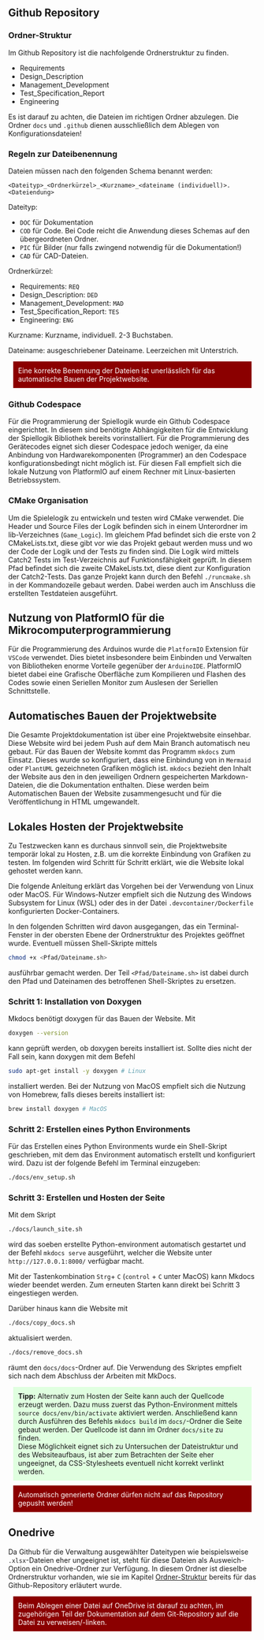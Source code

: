 ## Github Repository 

### Ordner-Struktur

Im Github Repository ist die nachfolgende Ordnerstruktur zu finden.

- Requirements 
- Design_Description
- Management_Development
- Test_Specification_Report
- Engineering

Es ist darauf zu achten, die Dateien im richtigen Ordner abzulegen. Die Ordner ```docs``` und ```.github``` dienen ausschließlich dem Ablegen von Konfigurationsdateien!

### Regeln zur Dateibenennung

Dateien müssen nach den folgenden Schema benannt werden:

```
<Dateityp>_<Ordnerkürzel>_<Kurzname>_<dateiname (individuell)>.<Dateiendung>
```

Dateityp:

  - ```DOC``` für Dokumentation
  - ```COD``` für Code. Bei Code reicht die Anwendung dieses Schemas auf den übergeordneten Ordner.
  - ```PIC``` für Bilder (nur falls zwingend notwendig für die Dokumentation!)
  - ```CAD``` für CAD-Dateien.

Ordnerkürzel:

  - Requirements: ```REQ```
  - Design_Description: ```DED```
  - Management_Development: ```MAD```
  - Test_Specification_Report: ```TES```
  - Engineering: ```ENG```

Kurzname: Kurzname, individuell. 2-3 Buchstaben.

Dateiname: ausgeschriebener Dateiname. Leerzeichen mit Unterstrich.

<div style="background: #8b0000; color: white; padding: 10px; margin: 10px;">
Eine korrekte Benennung der Dateien ist unerlässlich für das automatische Bauen der Projektwebsite.
</div>

### Github Codespace

Für die Programmierung der Spiellogik wurde ein Github Codespace eingerichtet. In diesem sind benötigte Abhängigkeiten für die Entwicklung der Spiellogik Bibliothek bereits vorinstalliert. Für die Programmierung des Gerätecodes eignet sich dieser Codespace jedoch weniger, da eine Anbindung von Hardwarekomponenten (Programmer) an den Codespace konfigurationsbedingt nicht möglich ist. Für diesen Fall empfielt sich die lokale Nutzung von PlatformIO auf einem Rechner mit Linux-basierten Betriebssystem.

### CMake Organisation

Um die Spielelogik zu entwickeln und testen wird CMake verwendet. Die Header und Source Files der Logik befinden sich in einem Unterordner im lib-Verzeichnes (```Game_Logic```). Im gleichem Pfad befindet sich die erste von 2 CMakeLists.txt, diese gibt vor wie das Projekt gebaut werden muss und wo der Code der Logik und der Tests zu finden sind.
Die Logik wird mittels Catch2 Tests im Test-Verzeichnis auf Funktionsfähigkeit geprüft. In diesem Pfad befindet sich die zweite CMakeLists.txt, diese dient zur Konfiguration der Catch2-Tests. 
Das ganze Projekt kann durch den Befehl ```./runcmake.sh``` in der Kommandozeile gebaut werden. Dabei werden auch im Anschluss die erstellten Testdateien ausgeführt.

## Nutzung von PlatformIO für die Mikrocomputerprogrammierung

Für die Programmierung des Arduinos wurde die ```PlatformIO``` Extension für ```VSCode``` verwendet. Dies bietet insbesondere beim Einbinden und Verwalten von Bibliotheken enorme Vorteile gegenüber der ```ArduinoIDE```. PlatformIO bietet dabei eine Grafische Oberfläche zum Kompilieren und Flashen des Codes sowie einen Seriellen Monitor zum Auslesen der Seriellen Schnittstelle.

## Automatisches Bauen der Projektwebsite

Die Gesamte Projektdokumentation ist über eine Projektwebsite einsehbar. Diese Website wird bei jedem Push auf dem Main Branch automatisch neu gebaut. Für das Bauen der Website kommt das Programm ```mkdocs``` zum Einsatz. Dieses wurde so konfiguriert, dass eine Einbindung von in ```Mermaid``` oder ```PlantUML``` gezeichneten Grafiken möglich ist. ```mkdocs``` bezieht den Inhalt der Website aus den in den jeweiligen Ordnern gespeicherten Markdown-Dateien, die die Dokumentation enthalten. Diese werden beim Automatischen Bauen der Website zusammengesucht und für die Veröffentlichung in HTML umgewandelt.

## Lokales Hosten der Projektwebsite

Zu Testzwecken kann es durchaus sinnvoll sein, die Projektwebsite temporär lokal zu Hosten, z.B. um die korrekte Einbindung von Grafiken zu testen. Im folgenden wird Schritt für Schritt erklärt, wie die Website lokal gehostet werden kann.

Die folgende Anleitung erklärt das Vorgehen bei der Verwendung von Linux oder MacOS. Für Windows-Nutzer empfielt sich die Nutzung des Windows Subsystem for Linux (WSL) oder des in der Datei ```.devcontainer/Dockerfile``` konfigurierten Docker-Containers.

In den folgenden Schritten wird davon ausgegangen, das ein Terminal-Fenster in der obersten Ebene der Ordnerstruktur des Projektes geöffnet wurde. Eventuell müssen Shell-Skripte mittels 
```bash
chmod +x <Pfad/Dateiname.sh>
```
ausführbar gemacht werden. Der Teil ```<Pfad/Dateiname.sh>``` ist dabei durch den Pfad und Dateinamen des betroffenen Shell-Skriptes zu ersetzen.

### Schritt 1: Installation von Doxygen

Mkdocs benötigt doxygen für das Bauen der Website. Mit 

```bash
doxygen --version
```

kann geprüft werden, ob doxygen bereits installiert ist. Sollte dies nicht der Fall sein, kann doxygen mit dem Befehl

```bash
sudo apt-get install -y doxygen # Linux
```

installiert werden. Bei der Nutzung von MacOS empfielt sich die Nutzung von Homebrew, falls dieses bereits installiert ist:

```bash
brew install doxygen # MacOS
```

### Schritt 2: Erstellen eines Python Environments

Für das Erstellen eines Python Environments wurde ein Shell-Skript geschrieben, mit dem das Environment automatisch erstellt und konfiguriert wird. Dazu ist der folgende Befehl im Terminal einzugeben:

```bash
./docs/env_setup.sh
```

### Schritt 3: Erstellen und Hosten der Seite

Mit dem Skript

```bash
./docs/launch_site.sh
```

wird das soeben erstellte Python-environment automatisch gestartet und der Befehl ```mkdocs serve``` ausgeführt, welcher die Website unter ```http://127.0.0.1:8000/``` verfügbar macht.

Mit der Tastenkombination ```Strg```+ ```C``` (```control``` + ```C``` unter MacOS) kann Mkdocs wieder beendet werden. Zum erneuten Starten kann direkt bei Schritt 3 eingestiegen werden.

Darüber hinaus kann die Website mit 

```bash
./docs/copy_docs.sh
```

aktualisiert werden.

```bash
./docs/remove_docs.sh
```

räumt den ```docs/docs```-Ordner auf. Die Verwendung des Skriptes empfielt sich nach dem Abschluss der Arbeiten mit MkDocs.

<div style="background: #E0FFE0; padding: 10px; margin: 10px;">
<b>Tipp:</b> Alternativ zum Hosten der Seite kann auch der Quellcode erzeugt werden. Dazu muss zuerst das Python-Environment mittels <code>source docs/env/bin/activate</code> aktiviert werden. Anschließend kann durch Ausführen des Befehls <code>mkdocs build</code> im <code>docs/</code>-Ordner die Seite gebaut werden. Der Quellcode ist dann im Ordner <code>docs/site</code> zu finden.<br>
Diese Möglichkeit eignet sich zu Untersuchen der Dateistruktur und des Websiteaufbaus, ist aber zum Betrachten der Seite eher ungeeignet, da CSS-Stylesheets eventuell nicht korrekt verlinkt werden.
</div>

<div style="background: #8b0000; color: white; padding: 10px; margin: 10px;">
Automatisch generierte Ordner dürfen nicht auf das Repository gepusht werden!
</div>

## Onedrive

Da Github für die Verwaltung ausgewählter Dateitypen wie beispielsweise ```.xlsx```-Dateien eher ungeeignet ist, steht für diese Dateien als Ausweich-Option ein Onedrive-Ordner zur Verfügung. In diesem Ordner ist dieselbe Ordnerstruktur vorhanden, wie sie im Kapitel [Ordner-Struktur](#Ordner-Struktur) bereits für das Github-Repository erläutert wurde. 

<div style="background: #8b0000; color: white; padding: 10px; margin: 10px;">
Beim Ablegen einer Datei auf OneDrive ist darauf zu achten, im zugehörigen Teil der Dokumentation auf dem Git-Repository auf die Datei zu verweisen/-linken.
</div>
